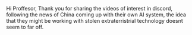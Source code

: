 Hi Proffesor, Thank you for sharing the videos of interest in discord, following the news of China coming up with their own AI system, the idea that they might be working with stolen extraterristrial technology doesnt seem to far off. 
